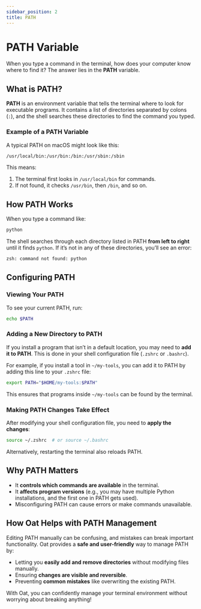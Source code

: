 ```yaml
---
sidebar_position: 2
title: PATH
---
```


# PATH Variable

When you type a command in the terminal, how does your computer know where to find it? The answer lies in the **PATH** variable.

## What is PATH?

**PATH** is an environment variable that tells the terminal where to look for executable programs. It contains a list of directories separated by colons (`:`), and the shell searches these directories to find the command you typed.

### Example of a PATH Variable

A typical PATH on macOS might look like this:

```sh
/usr/local/bin:/usr/bin:/bin:/usr/sbin:/sbin
```

This means:

1. The terminal first looks in `/usr/local/bin` for commands.
2. If not found, it checks `/usr/bin`, then `/bin`, and so on.

## How PATH Works

When you type a command like:

```sh
python
```

The shell searches through each directory listed in PATH **from left to right** until it finds `python`. If it’s not in any of these directories, you’ll see an error:

```sh
zsh: command not found: python
```

## Configuring PATH

### Viewing Your PATH

To see your current PATH, run:

```sh
echo $PATH
```

### Adding a New Directory to PATH

If you install a program that isn’t in a default location, you may need to **add it to PATH**. This is done in your shell configuration file (`.zshrc` or `.bashrc`).

For example, if you install a tool in `~/my-tools`, you can add it to PATH by adding this line to your `.zshrc` file:

```sh
export PATH="$HOME/my-tools:$PATH"
```

This ensures that programs inside `~/my-tools` can be found by the terminal.

### Making PATH Changes Take Effect

After modifying your shell configuration file, you need to **apply the changes**:

```sh
source ~/.zshrc  # or source ~/.bashrc
```

Alternatively, restarting the terminal also reloads PATH.

## Why PATH Matters

- It **controls which commands are available** in the terminal.
- It **affects program versions** (e.g., you may have multiple Python installations, and the first one in PATH gets used).
- Misconfiguring PATH can cause errors or make commands unavailable.

## How Oat Helps with PATH Management

Editing PATH manually can be confusing, and mistakes can break important functionality. Oat provides a **safe and user-friendly** way to manage PATH by:

- Letting you **easily add and remove directories** without modifying files manually.
- Ensuring **changes are visible and reversible**.
- Preventing **common mistakes** like overwriting the existing PATH.

With Oat, you can confidently manage your terminal environment without worrying about breaking anything!
